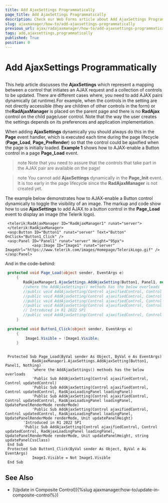 ```yaml
---
title: Add AjaxSettings Programmatically
page_title: Add AjaxSettings Programmatically
description: Check our Web Forms article about Add AjaxSettings Programmatically.
slug: ajaxmanager/how-to/add-ajaxsettings-programmatically
previous_url: ajax/radajaxmanager/how-to/add-ajaxsettings-programmatically
tags: add,ajaxsettings,programmatically
published: True
position: 0
---
```


# Add AjaxSettings Programmatically



## 

This help article discusses the **AjaxSettings** which represent a mapping between a control that initiates an AJAX request and a collection of controls to be updated. There are different cases where, you need to add AJAX pairs dynamically (at runtime).For example, when the controls in the setting are not directly accessible (they are children of other controls in the form) or the**RadAjaxManager** is placed on the parent page and there is no **RadAjax** control on the child page/user control. Note that the way the user creates the settings depends on its preferences and application implementation.

When adding **AjaxSettings** dynamically you should always do this in the **Page** event handler, which is executed each time during the page lifecycle (**Page_Load**, **Page_PreRender**) so that the control could be ajaxified when the page is initially loaded. **Example 1** shows how to AJAX-enable a Button control in a page **Page_Load** event.

>note Note that you need to assure that the controls that take part in the AJAX pair are available on the page!
>


>note You cannot add **AjaxSettings** dynamically in the **Page_Init** event. It is too early in the page lifecycle since the **RadAjaxManager** is not created yet.
>


The example below demonstrates how to AJAX-enable a Button control dynamically to toggle the visibility of an image. The markup and code show how to use **AjaxSettings** to add AJAX to a button control in the **Page_Load** event to display an image (the Telerik logo).

````ASP.NET
 <telerik:RadAjaxManager ID="RadAjaxManager1" runat="server">
 </telerik:RadAjaxManager>
 <asp:Button ID="Button1" runat="server" Text="Button" OnClick="Button1_Click" />
 <asp:Panel ID="Panel1" runat="server" Height="95px">
	        <asp:Image ID="Image1" runat="server" ImageUrl="https://www.telerik.com/images/Homepage/TelerikLogo.gif" />
</asp:Panel>
````



And in the code-behind:



````C#
 protected void Page_Load(object sender, EventArgs e)    
	 {        
	    RadAjaxManager1.AjaxSettings.AddAjaxSetting(Button1, Panel1, null);
	    //where the AddAjaxSettings() methods has the below overloads
	    //public void AddAjaxSetting(Control ajaxifiedControl, Control updatedControl)
	    //public void AddAjaxSetting(Control ajaxifiedControl, Control updatedControl, RadAjaxLoadingPanel loadingPanel)
	    //public void AddAjaxSetting(Control ajaxifiedControl, Control updatedControl, RadAjaxLoadingPanel loadingPanel, UpdatePanelRenderMode renderMode)
	    //public void AddAjaxSetting(Control ajaxifiedControl, Control updatedControl, RadAjaxLoadingPanel loadingPanel, UpdatePanelRenderMode renderMode, Unit updatePanelHeight)
	    // Introduced in R1 2022 SP1
	    //public void AddAjaxSetting(Control ajaxifiedControl, Control updatedControl, RadAjaxLoadingPanel loadingPanel, UpdatePanelRenderMode renderMode, Unit updatePanelHeight, string updatePanelCssClass)
	 }
	    
 protected void Button1_Click(object sender, EventArgs e)   
	 {   
	     Image1.Visible = !Image1.Visible;    
	 }
	
````
````VB 
 Protected Sub Page_Load(ByVal sender As Object, ByVal e As EventArgs)
	        RadAjaxManager1.AjaxSettings.AddAjaxSetting(Button1, Panel1, Nothing)
	        'where the AddAjaxSettings() methods has the below overloads
	        'Public Sub AddAjaxSetting(Control ajaxifiedControl, Control updatedControl)
	        'Public Sub AddAjaxSetting(Control ajaxifiedControl, Control updatedControl, RadAjaxLoadingPanel loadingPanel)
	        'Public Sub AddAjaxSetting(Control ajaxifiedControl, Control updatedControl, RadAjaxLoadingPanel loadingPanel, UpdatePanelRenderMode renderMode)
	        'Public Sub AddAjaxSetting(Control ajaxifiedControl, Control updatedControl, RadAjaxLoadingPanel loadingPanel, UpdatePanelRenderMode renderMode, Unit updatePanelHeight)
		'Introduced in R1 2022 SP1
		'Public Sub AddAjaxSetting(Control ajaxifiedControl, Control updatedControl, RadAjaxLoadingPanel loadingPanel, UpdatePanelRenderMode renderMode, Unit updatePanelHeight, string updatePanelCssClass)
 End Sub
 Protected Sub Button1_Click(ByVal sender As Object, ByVal e As EventArgs)
	        Image1.Visible = Not Image1.Visible
 End Sub
````


## See Also

 * [Update in Composite Control]({%slug ajaxmanager/how-to/update-in-composite-control%})
